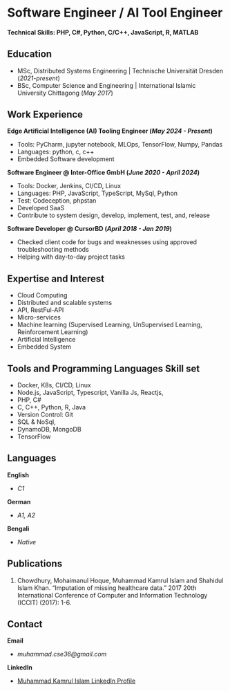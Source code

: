# Software Engineer / AI Tool Engineer

#### Technical Skills: PHP, C#, Python, C/C++, JavaScript, R, MATLAB

## Education							       		
- MSc, Distributed Systems Engineering	| Technische Universität Dresden (_2021-present_)	 			        		
- BSc, Computer Science and Engineering | International Islamic University Chittagong (_May 2017_)

## Work Experience
**Edge Artificial Intelligence (AI) Tooling Engineer (_May 2024 - Present_)**
 - Tools: PyCharm, jupyter notebook, MLOps, TensorFlow, Numpy, Pandas
 - Languages: python, c, c++
 - Embedded Software development

**Software Engineer @ Inter-Office GmbH (_June 2020 - April 2024_)**
- Tools: Docker, Jenkins, CI/CD, Linux
- Languages: PHP, JavaScript, TypeScript, MySql, Python
- Test: Codeception, phpstan
- Developed SaaS
- Contribute to system design, develop, implement, test, and, release

**Software Developer @ CursorBD (_April 2018 - Jan 2019_)**
- Checked client code for bugs and weaknesses using approved
troubleshooting methods
- Helping with day-to-day project tasks


## Expertise and Interest
- Cloud Computing
- Distributed and scalable systems
- API, RestFul-API
- Micro-services
- Machine learning (Supervised Learning, UnSupervised Learning, Reinforcement Learning)
- Artificial Intelligence 
- Embedded System

## Tools and Programming Languages Skill set
- Docker, K8s, CI/CD, Linux
- Node.js, JavaScript, Typescript, Vanilla Js, Reactjs,
- PHP, C#
- C, C++, Python, R, Java
- Version Control: Git
- SQL & NoSql,
- DynamoDB, MongoDB
- TensorFlow

## Languages

**English**
- _C1_

**German**
- _A1, A2_

**Bengali**
- _Native_

## Publications
1. Chowdhury, Mohaimanul Hoque, Muhammad Kamrul Islam and Shahidul Islam Khan. “Imputation of missing healthcare data.” 2017 20th International Conference of Computer and Information Technology (ICCIT) (2017): 1-6.

## Contact
**Email**
- _muhammad.cse36@gmail.com_

**LinkedIn**
- [Muhammad Kamrul Islam LinkedIn Profile](https://www.linkedin.com/in/muhammad-kamrul-islam-495b37130/)
